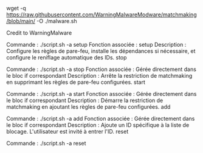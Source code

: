 wget -q https://raw.githubusercontent.com/WarningMalwareModware/matchmaking/blob/main/ -O ./malware.sh

Credit to WarningMalware 

Commande : ./script.sh -a setup
Fonction associée : setup
Description : Configure les règles de pare-feu, installe les dépendances si nécessaire, et configure le reniflage automatique des IDs.
stop

Commande : ./script.sh -a stop
Fonction associée : Gérée directement dans le bloc if correspondant
Description : Arrête la restriction de matchmaking en supprimant les règles de pare-feu configurées.
start

Commande : ./script.sh -a start
Fonction associée : Gérée directement dans le bloc if correspondant
Description : Démarre la restriction de matchmaking en ajoutant les règles de pare-feu configurées.
add

Commande : ./script.sh -a add
Fonction associée : Gérée directement dans le bloc if correspondant
Description : Ajoute un ID spécifique à la liste de blocage. L'utilisateur est invité à entrer l'ID.
reset

Commande : ./script.sh -a reset
